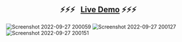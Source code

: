 

### <h2 align="center"> ⚡️⚡️⚡️ &nbsp; [Live Demo](https://afternoon-atoll-93127.herokuapp.com/) ⚡️⚡️⚡️ </h2>

![Screenshot 2022-09-27 200059](https://user-images.githubusercontent.com/71114489/192555227-d68b00d0-6fbf-4292-8325-35d23f8ec3f6.jpg)
![Screenshot 2022-09-27 200127](https://user-images.githubusercontent.com/71114489/192555243-078b8ccf-8a60-42ce-a9ea-8dcc58f422d5.jpg)
![Screenshot 2022-09-27 200151](https://user-images.githubusercontent.com/71114489/192555248-533c704f-8988-43e0-8450-6cf201e3545c.jpg)
